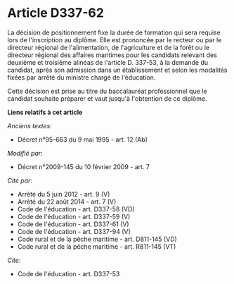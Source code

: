 # Article D337-62

La décision de positionnement fixe la durée de formation qui sera requise lors de l'inscription au diplôme. Elle est
prononcée par le recteur ou par le directeur régional de l'alimentation, de l'agriculture et de la forêt ou le directeur
régional des affaires maritimes pour les candidats relevant des deuxième et troisième alinéas de l'article D. 337-53, à la
demande du candidat, après son admission dans un établissement et selon les modalités fixées par arrêté du ministre chargé de
l'éducation. 

Cette décision est prise au titre du baccalauréat professionnel que le candidat souhaite préparer et vaut jusqu'à l'obtention
de ce diplôme.

**Liens relatifs à cet article**

_Anciens textes_:

  - Décret n°95-663 du 9 mai 1995 - art. 12 (Ab)

_Modifié par_:

  - Décret n°2009-145 du 10 février 2009 - art. 7

_Cité par_:

  - Arrêté du 5 juin 2012 - art. 9 (V)
  - Arrêté du 22 août 2014 - art. 7 (V)
  - Code de l'éducation - art. D337-58 (VD)
  - Code de l'éducation - art. D337-59 (V)
  - Code de l'éducation - art. D337-61 (V)
  - Code de l'éducation - art. D337-94 (V)
  - Code rural et de la pêche maritime - art. D811-145 (VD)
  - Code rural et de la pêche maritime - art. R811-145 (VT)

_Cite_:

  - Code de l'éducation - art. D337-53
